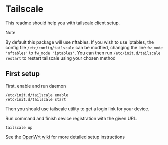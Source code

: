 # Tailscale
This readme should help you with tailscale client setup.

> [!NOTE]
> By default this package will use nftables. If you wish to use iptables, the config file `/etc/config/tailscale` can be modfied, changing the line `fw_mode 'nftables'` to `fw_mode 'iptables'`. You can then run `/etc/init.d/tailscale restart` to restart tailscale using your chosen method

## First setup

First, enable and run daemon

```
/etc/init.d/tailscale enable
/etc/init.d/tailscale start
```

Then you should use tailscale utility to get a login link for your device.

Run command and finish device registration with the given URL.
```
tailscale up
```

See the [OpenWrt wiki](https://openwrt.org/docs/guide-user/services/vpn/tailscale/start) for more detailed setup instructions
